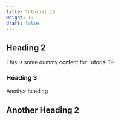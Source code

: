 ```yaml
---
title: Tutorial 19
weight: 19
draft: false
---
```


## Heading 2

This is some dummy content for Tutorial 19.

### Heading 3

Another heading

## Another Heading 2

